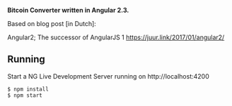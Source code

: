 **Bitcoin Converter written in Angular 2.3.**

Based on blog post [in Dutch]:

Angular2; The successor of AngularJS 1
https://juur.link/2017/01/angular2/


Running
-------
Start a NG Live Development Server running on http://localhost:4200

    $ npm install
    $ npm start
